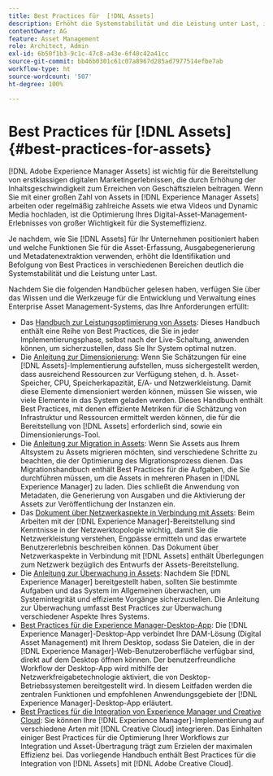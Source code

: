 ```yaml
---
title: Best Practices für  [!DNL Assets]
description: Erhöht die Systemstabilität und die Leistung unter Last, indem Best Practices identifiziert und befolgt werden, die von Ihrer Bereitstellung und Konfiguration abhängen.
contentOwner: AG
feature: Asset Management
role: Architect, Admin
exl-id: 6b50f1b3-9c1c-47c8-a43e-6f40c42a41cc
source-git-commit: bb46b0301c61c07a8967d285ad7977514efbe7ab
workflow-type: ht
source-wordcount: '507'
ht-degree: 100%

---
```


# Best Practices für [!DNL Assets] {#best-practices-for-assets}

[!DNL Adobe Experience Manager Assets] ist wichtig für die Bereitstellung von erstklassigen digitalen Marketingerlebnissen, die durch Erhöhung der Inhaltsgeschwindigkeit zum Erreichen von Geschäftszielen beitragen. Wenn Sie mit einer großen Zahl von Assets in [!DNL Experience Manager Assets] arbeiten oder regelmäßig zahlreiche Assets wie etwa Videos und Dynamic Media hochladen, ist die Optimierung Ihres Digital-Asset-Management-Erlebnisses von großer Wichtigkeit für die Systemeffizienz.

Je nachdem, wie Sie [!DNL Assets] für Ihr Unternehmen positioniert haben und welche Funktionen Sie für die Asset-Erfassung, Ausgabegenerierung und Metadatenextraktion verwenden, erhöht die Identifikation und Befolgung von Best Practices in verschiedenen Bereichen deutlich die Systemstabilität und die Leistung unter Last.

Nachdem Sie die folgenden Handbücher gelesen haben, verfügen Sie über das Wissen und die Werkzeuge für die Entwicklung und Verwaltung eines Enterprise Asset Management-Systems, das Ihre Anforderungen erfüllt:

* Das [Handbuch zur Leistungsoptimierung von Assets](/help/assets/performance-tuning-guidelines.md): Dieses Handbuch enthält eine Reihe von Best Practices, die Sie in jeder Implementierungsphase, selbst nach der Live-Schaltung, anwenden können, um sicherzustellen, dass Sie Ihr System optimal nutzen.
* Die [Anleitung zur Dimensionierung](/help/assets/assets-sizing-guide.md): Wenn Sie Schätzungen für eine [!DNL Assets]-Implementierung aufstellen, muss sichergestellt werden, dass ausreichend Ressourcen zur Verfügung stehen, d. h. Asset-Speicher, CPU, Speicherkapazität, E/A- und Netzwerkleistung. Damit diese Elemente dimensioniert werden können, müssen Sie wissen, wie viele Elemente in das System geladen werden. Dieses Handbuch enthält Best Practices, mit denen effiziente Metriken für die Schätzung von Infrastruktur und Ressourcen ermittelt werden können, die für die Bereitstellung von [!DNL Assets] erforderlich sind, sowie ein Dimensionierungs-Tool.
* Die [Anleitung zur Migration in Assets](/help/assets/assets-migration-guide.md): Wenn Sie Assets aus Ihrem Altsystem zu Assets migrieren möchten, sind verschiedene Schritte zu beachten, die der Optimierung des Migrationsprozess dienen. Das Migrationshandbuch enthält Best Practices für die Aufgaben, die Sie durchführen müssen, um die Assets in mehreren Phasen in [!DNL Experience Manager] zu laden. Dies schließt die Anwendung von Metadaten, die Generierung von Ausgaben und die Aktivierung der Assets zur Veröffentlichung der Instanzen ein.
* Das [Dokument über Netzwerkaspekte in Verbindung mit Assets](/help/assets/assets-network-considerations.md): Beim Arbeiten mit der [!DNL Experience Manager]-Bereitstellung sind Kenntnisse in der Netzwerktopologie wichtig, damit Sie die Netzwerkleistung verstehen, Engpässe ermitteln und das erwartete Benutzererlebnis beschreiben können. Das Dokument über Netzwerkaspekte in Verbindung mit [!DNL Assets] enthält Überlegungen zum Netzwerk bezüglich des Entwurfs der Assets-Bereitstellung.
* Die [Anleitung zur Überwachung in Assets](/help/assets/assets-monitoring-best-practices.md): Nachdem Sie [!DNL Experience Manager] bereitgestellt haben, sollten Sie bestimmte Aufgaben und das System im Allgemeinen überwachen, um Systemintegrität und effiziente Vorgänge sicherzustellen. Die Anleitung zur Überwachung umfasst Best Practices zur Überwachung verschiedener Aspekte Ihres Systems.
* [Best Practices für die Experience Manager-Desktop-App](https://experienceleague.adobe.com/docs/experience-manager-desktop-app/using/introduction.html?lang=de): Die [!DNL Experience Manager]-Desktop-App verbindet Ihre DAM-Lösung (Digital Asset Management) mit Ihrem Desktop, sodass Sie Dateien, die in der [!DNL Experience Manager]-Web-Benutzeroberfläche verfügbar sind, direkt auf dem Desktop öffnen können. Der benutzerfreundliche Workflow der Desktop-App wird mithilfe der Netzwerkfreigabetechnologie aktiviert, die von Desktop-Betriebssystemen bereitgestellt wird. In diesem Leitfaden werden die zentralen Funktionen und empfohlenen Anwendungsgebiete der [!DNL Experience Manager]-Desktop-App erläutert.
* [Best Practices für die Integration von Experience Manager und Creative Cloud](/help/assets/aem-cc-integration-best-practices.md): Sie können Ihre [!DNL Experience Manager]-Implementierung auf verschiedene Arten mit [!DNL Creative Cloud] integrieren. Das Einhalten einiger Best Practices für die Optimierung Ihrer Workflows zur Integration und Asset-Übertragung trägt zum Erzielen der maximalen Effizienz bei. Das vorliegende Handbuch enthält Best Practices für die Integration von [!DNL Assets] mit [!DNL Adobe Creative Cloud].
